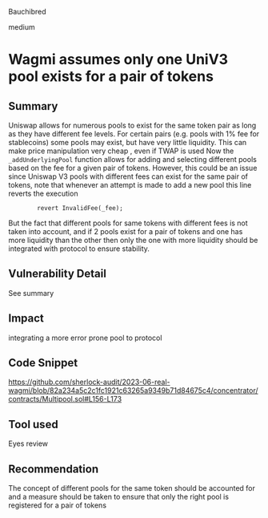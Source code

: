 Bauchibred

medium

# Wagmi assumes only one UniV3 pool exists for a pair of tokens



## Summary

Uniswap allows for numerous pools to exist for the same token pair as long as they have different fee levels. For certain pairs (e.g. pools with 1% fee for stablecoins) some pools may exist, but have very little liquidity. This can make price manipulation very cheap , even if TWAP is used
Now the `_addUnderlyingPool` function allows for adding and selecting different pools based on the fee for a given pair of tokens. However, this could be an issue since Uniswap V3 pools with different fees can exist for the same pair of tokens, note that whenever an attempt is made to add a new pool this line reverts the execution

```solidity
        revert InvalidFee(_fee);
```

But the fact that different pools for same tokens with different fees is not taken into account, and if 2 pools exist for a pair of tokens and one has more liquidity than the other then only the one with more liquidity should be integrated with protocol to ensure stability.

## Vulnerability Detail

See summary

## Impact

integrating a more error prone pool to protocol

## Code Snippet

https://github.com/sherlock-audit/2023-06-real-wagmi/blob/82a234a5c2c1fc1921c63265a9349b71d84675c4/concentrator/contracts/Multipool.sol#L156-L173

## Tool used

Eyes review

## Recommendation

The concept of different pools for the same token should be accounted for and a measure should be taken to ensure that only the right pool is registered for a pair of tokens

